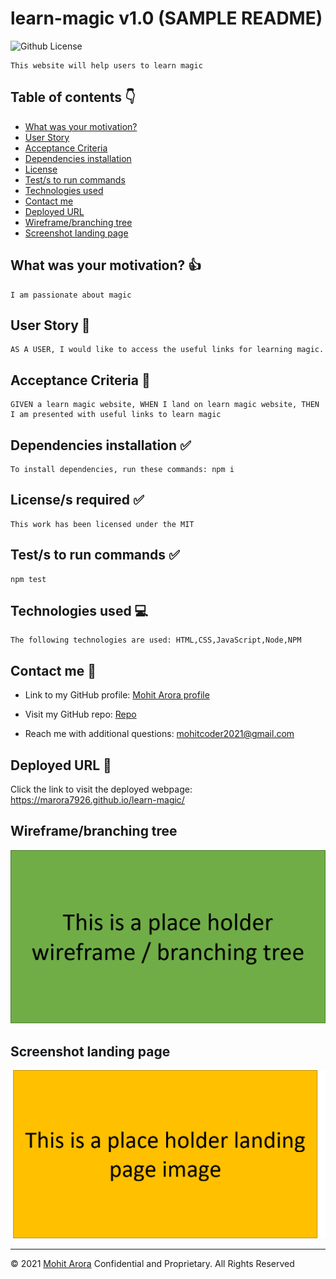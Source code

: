 # learn-magic v1.0 (SAMPLE README)

![Github License](https://img.shields.io/badge/license-MIT-success.svg)

```
This website will help users to learn magic
```

## Table of contents :point_down:

* [What was your motivation?](#what-was-your-motivation-thumbsup)
* [User Story](#user-story-scroll)
* [Acceptance Criteria](#acceptance-criteria-book)
* [Dependencies installation](#dependencies-installation-white_check_mark)
* [License](#license)
* [Test/s to run commands](#tests-to-run-commands-white_check_mark)
* [Technologies used](#technologies-used-computer)
* [Contact me](#contact-me-link)
* [Deployed URL](#deployed-url-link)
* [Wireframe/branching tree](#wireframebranching-tree)
* [Screenshot landing page](#screenshot-landing-page)

## What was your motivation? :thumbsup:
```
I am passionate about magic
```


## User Story :scroll:
```
AS A USER, I would like to access the useful links for learning magic.
```


## Acceptance Criteria :book:
```
GIVEN a learn magic website, WHEN I land on learn magic website, THEN I am presented with useful links to learn magic
```


## Dependencies installation :white_check_mark:
```
To install dependencies, run these commands: npm i
```


## License/s required :white_check_mark:
```
This work has been licensed under the MIT
```


## Test/s to run commands :white_check_mark:
```
npm test
```


## Technologies used :computer:
```
The following technologies are used: HTML,CSS,JavaScript,Node,NPM
```


## Contact me :link:

* Link to my GitHub profile: [Mohit Arora profile](https://github.com/marora7926)

* Visit my GitHub repo: [Repo](https://github.com/marora7926/learn-magic)

* Reach me with additional questions: mohitcoder2021@gmail.com 


## Deployed URL :link:

Click the link to visit the deployed webpage: https://marora7926.github.io/learn-magic/


## Wireframe/branching tree

![Wireframe](/assets/images/wireframe-learn-magic.png)


## Screenshot landing page

![Landing Page](/assets/images/learn-magic-landing-page.png)

---
© 2021 [Mohit Arora](https://github.com/marora7926) Confidential and Proprietary. All Rights Reserved